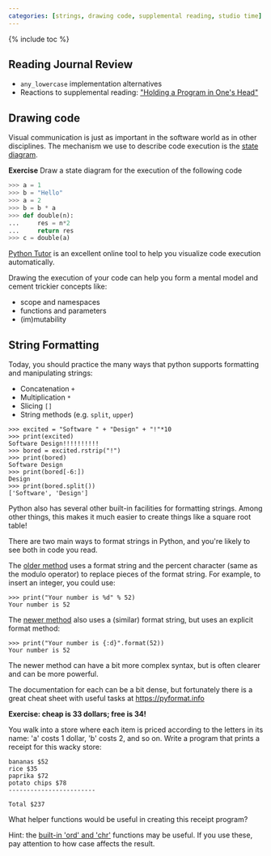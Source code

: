 ```yaml
---
categories: [strings, drawing code, supplemental reading, studio time]
---
```


{% include toc %}

## Reading Journal Review

* ```any_lowercase``` implementation alternatives
* Reactions to supplemental reading: ["Holding a Program in One's Head"](http://paulgraham.com/head.html)

## Drawing code

Visual communication is just as important in the software world as in other disciplines. The mechanism we use to describe code execution is the [state diagram](http://greenteapress.com/thinkpython2/html/thinkpython2003.html).

**Exercise** Draw a state diagram for the execution of the following code

```python
>>> a = 1
>>> b = "Hello"
>>> a = 2
>>> b = b * a
>>> def double(n):
...     res = n*2
...     return res
>>> c = double(a)
```

[Python Tutor](http://www.pythontutor.com/) is an excellent online tool to help you visualize code execution automatically.

Drawing the execution of your code can help you form a mental model and cement trickier concepts like:

* scope and namespaces
* functions and parameters
* (im)mutability


## String Formatting

Today, you should practice the many ways that python supports formatting
and manipulating strings:

* Concatenation `+`
* Multiplication `*`
* Slicing `[]`
* String methods (e.g. `split`, `upper`)

```
>>> excited = "Software " + "Design" + "!"*10
>>> print(excited)
Software Design!!!!!!!!!!
>>> bored = excited.rstrip("!")
>>> print(bored)
Software Design
>>> print(bored[-6:])
Design
>>> print(bored.split())
['Software', 'Design']
```


Python also has several other built-in facilities for formatting strings.
Among other things, this makes it much easier to create things like a
square root table!

There are two main ways to format strings in Python, and you're likely to see
both in code you read.

The [older method](https://docs.python.org/3/library/stdtypes.html#string-formatting) uses a format string and the percent character (same as the modulo
operator) to replace pieces of the format string. For example, to insert an
integer, you could use:


```
>>> print("Your number is %d" % 52)
Your number is 52
```


The [newer method](https://docs.python.org/3/library/string.html#format-string-syntax) also uses a (similar) format string, but uses an explicit
format method:

```
>>> print("Your number is {:d}".format(52))
Your number is 52
```


The newer method can have a bit more complex syntax, but is
often clearer and can be more powerful.

The documentation for each can be a bit dense, but fortunately there is a
great cheat sheet with useful tasks at <https://pyformat.info>


**Exercise: cheap is 33 dollars; free is 34!**


You walk into a store where each item is priced according to the letters in
its name: 'a' costs 1 dollar, 'b' costs 2, and so on. Write a program that prints a
receipt for this wacky store:

```
bananas $52
rice $35
paprika $72
potato chips $78
------------------------

Total $237
```

What helper functions would be useful in creating this receipt program?

Hint: the [built-in 'ord' and
'chr'](https://docs.python.org/3/library/functions.html) functions may be
useful. If you use these, pay attention to how case affects the result.
